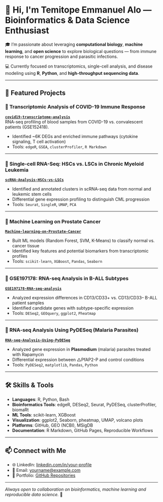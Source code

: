 # 👋 Hi, I'm Temitope Emmanuel Alo — Bioinformatics & Data Science Enthusiast

🎓 I’m passionate about leveraging **computational biology**, **machine learning**, and **open science** to explore biological questions — from immune response to cancer progression and parasitic infections.

💻 Currently focused on transcriptomics, single-cell analysis, and disease modeling using **R**, **Python**, and **high-throughput sequencing data**.

---

## 🔬 Featured Projects

### 🧬 Transcriptomic Analysis of COVID-19 Immune Response  
**[`covid19-transcriptome-analysis`](https://temitope-alo.github.io/Bioinformatics/)**  
RNA-seq profiling of blood samples from COVID-19 vs. convalescent patients (GSE152418).  
- Identified ~6K DEGs and enriched immune pathways (cytokine signaling, T cell activation)  
- Tools: `edgeR`, `GSEA`, `clusterProfiler`, `R Markdown`

---

### 🧫 Single-cell RNA-Seq: HSCs vs. LSCs in Chronic Myeloid Leukemia  
**[`scRNA-Analysis-HSCs-vs-LSCs`](https://github.com/Temitope-Alo/Bioinformatics/tree/main/scRNA-Analysis-HSCs-vs-LSCs)**  
- Identified and annotated clusters in scRNA-seq data from normal and leukemic stem cells  
- Differential gene expression profiling to distinguish CML progression  
- Tools: `Seurat`, `SingleR`, `UMAP`, `PCA`

---

### 🧠 Machine Learning on Prostate Cancer  
**[`Machine-learning-on-Prostate-Cancer`](https://github.com/Temitope-Alo/Bioinformatics/tree/main/Machine-learning-on-Prostate-Cancer)**  
- Built ML models (Random Forest, SVM, K-Means) to classify normal vs. cancer tissue  
- Identified key features and potential biomarkers from transcriptomic profiles  
- Tools: `scikit-learn`, `XGBoost`, `Pandas`, `Seaborn`

---

### 🔬 GSE197178: RNA-seq Analysis in B-ALL Subtypes  
**[`GSE197178-RNA-seq-analysis`](https://github.com/Temitope-Alo/Bioinformatics/tree/main/GSE197178-RNA-seq-analysis)**  
- Analyzed expression differences in CD13/CD33+ vs. CD13/CD33– B-ALL patient samples  
- Identified candidate genes with subtype-specific expression  
- Tools: `DESeq2`, `GEOquery`, `ggplot2`, `Pheatmap`

---

### 🦠 RNA-seq Analysis Using PyDESeq (Malaria Parasites)  
**[`RNA-seq-Analysis-Using-PyDESeq`](https://github.com/Temitope-Alo/Bioinformatics/tree/main/RNA-seq-Analysis-Using-PyDESeq)**  
- Analyzed gene expression in **Plasmodium** (malaria) parasites treated with Rapamycin  
- Differential expression between △PfAP2-P and control conditions  
- Tools: `PyDESeq2`, `matplotlib`, `Pandas`, `Python`

---

## 🛠️ Skills & Tools

- **Languages**: R, Python, Bash  
- **Bioinformatics Tools**: edgeR, DESeq2, Seurat, PyDESeq, clusterProfiler, biomaRt  
- **ML Tools**: scikit-learn, XGBoost  
- **Visualization**: ggplot2, Seaborn, pheatmap, UMAP, volcano plots  
- **Platforms**: GitHub, GEO (NCBI), MSigDB  
- **Documentation**: R Markdown, GitHub Pages, Reproducible Workflows

---

## 📫 Connect with Me

- 🌐 LinkedIn: [linkedin.com/in/your-profile](https://www.linkedin.com/in/temitope-alo/)  
- 📧 Email: yourname@example.com  
- 📂 Portfolio: [GitHub Repositories](https://github.com/Temitope-Alo/)

---

_Always open to collaboration on bioinformatics, machine learning and reproducible data science._ 🤝
